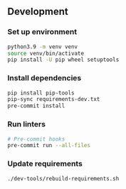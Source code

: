 ## Development

### Set up environment
```bash
python3.9 -m venv venv
source venv/bin/activate
pip install -U pip wheel setuptools
```

### Install dependencies

```bash
pip install pip-tools
pip-sync requirements-dev.txt
pre-commit install
```

### Run linters

```bash
# Pre-commit hooks
pre-commit run --all-files
```

### Update requirements

```bash
./dev-tools/rebuild-requirements.sh
```
